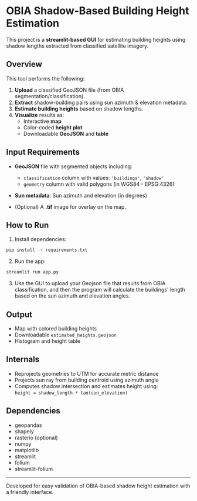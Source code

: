 # OBIA Shadow-Based Building Height Estimation

This project is a **streamlit-based GUI** for estimating building heights using shadow lengths extracted from classified satellite imagery.

## Overview

This tool performs the following:
1. **Upload** a classified GeoJSON file (from OBIA segmentation/classification).
2. **Extract** shadow-building pairs using sun azimuth & elevation metadata.
3. **Estimate building heights** based on shadow lengths.
4. **Visualize** results as:
   - Interactive **map**
   - Color-coded **height plot**
   - Downloadable **GeoJSON** and **table**

## Input Requirements

- **GeoJSON** file with segmented objects including:
  - `classification` column with values: `'buildings'`, `'shadow'`
  - `geometry` column with valid polygons (in WGS84 - EPSG:4326)

- **Sun metadata**: Sun azimuth and elevation (in degrees)

- (Optional) A **.tif** image for overlay on the map.

## How to Run

1. Install dependencies:

```bash
pip install -r requirements.txt
```

2. Run the app:

```bash
streamlit run app.py
```

3. Use the GUI to upload your Geojson file that results from OBIA classification, and then the program will calculate the buildings' length based on the sun azimuth and elevation angles.

## Output

- Map with colored building heights
- Downloadable `estimated_heights.geojson`
- Histogram and height table

##  Internals

- Reprojects geometries to UTM for accurate metric distance
- Projects sun ray from building centroid using azimuth angle
- Computes shadow intersection and estimates height using:  
  `height = shadow_length * tan(sun_elevation)`

## Dependencies

- geopandas
- shapely
- rasterio (optional)
- numpy
- matplotlib
- streamlit
- folium
- streamlit-folium

---

Developed for easy validation of OBIA-based shadow height estimation with a friendly interface.
